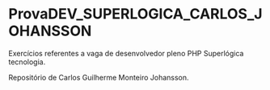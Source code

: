 # ProvaDEV_SUPERLOGICA_CARLOS_JOHANSSON

Exercícios referentes a vaga de desenvolvedor pleno PHP Superlógica tecnologia.

Repositório de Carlos Guilherme Monteiro Johansson.
